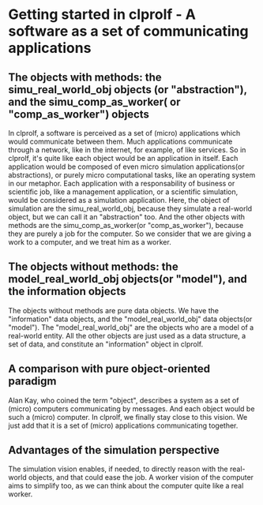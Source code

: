 # Getting started in clprolf - A software as a set of communicating applications

## The objects with methods: the simu_real_world_obj objects (or "abstraction"), and the simu_comp_as_worker( or "comp_as_worker") objects

In clprolf, a software is perceived as a set of (micro) applications which would communicate between them. Much applications communicate through a network, like in the internet, for example, of like services. So in clprolf, it's quite like each object would be an application in itself. Each application would be composed of even micro simulation applications(or abstractions), or purely micro computational tasks, like an operating system in our metaphor. Each application with a responsability of business or scientific job, like a management application, or a scientific simulation, would be considered as a simulation application. Here, the object of simulation are the simu_real_world_obj, because they simulate a real-world object, but we can call it an "abstraction" too. And the other objects with methods are the simu_comp_as_worker(or "comp_as_worker"), because they are purely a job for the computer. So we consider that we are giving a work to a computer, and we treat him as a worker.

## The objects without methods: the model_real_world_obj objects(or "model"), and the information objects

The objects without methods are pure data objects. We have the "information" data objects, and the "model_real_world_obj" data objects(or "model"). The "model_real_world_obj" are the objects who are a model of a real-world entity. All the other objects are just used as a data structure, a set of data, and constitute an "information" object in clprolf.

## A comparison with pure object-oriented paradigm
Alan Kay, who coined the term "object", describes a system as a set of (micro) computers communicating by messages. And each object would be such a (micro) computer. In clprolf, we finally stay close to this vision. We just add that it is a set of (micro) applications communicating together.

## Advantages of the simulation perspective
The simulation vision enables, if needed, to directly reason with the real-world objects, and that could ease the job. A worker vision of the computer aims to simplify too, as we can think about the computer quite like a real worker.
